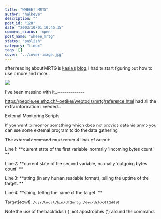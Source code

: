 ```yaml
---
title: "WHEEE! MRTG"
author: "halkeye"
description: ""
post_id: "128"
date: "2003/10/01 10:45:35"
comment_status: "open"
post_name: "wheee_mrtg"
status: "publish"
category: "Linux"
tags: []
cover: "../cover-image.jpg"
---
```


after reading about MRTG is [kasia's](https://www.unix-girl.com) [blog](https://www.unix-girl.com/blog/archives/001134.html), I had to start figuring out how to use it more and more..

![](https://www.halkeye.net/mrtg/memory-day.png)

I've been messing with it..--------------  

https://people.ee.ethz.ch/~oetiker/webtools/mrtg/reference.html had all the extra information i needed...

External Monitoring Scripts  

 If you want to monitor something which does not provide data via snmp you can use some external program to do the data gathering.   

 The external command must return 4 lines of output:

Line 1: **current state of the first variable, normally 'incoming bytes count' **  

Line 2: **current state of the second variable, normally 'outgoing bytes count' **  

Line 3: **string (in any human readable format), telling the uptime of the target. **  

Line 4: **string, telling the name of the target. **

Target[ezwf]: `/usr/local/bin/df2mrtg /dev/dsk/c0t2d0s0`

Note the use of the backticks (`), not apostrophes (') around the command.
